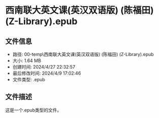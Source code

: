 ﻿# 西南联大英文课(英汉双语版) (陈福田) (Z-Library).epub

## 文件信息
- 路径: 00-temp\西南联大英文课(英汉双语版) (陈福田) (Z-Library).epub
- 大小: 1.64 MB
- 创建时间: 2024/4/27 22:32:57
- 最后修改时间: 2024/4/9 17:02:46
- 文件类型: .epub

## 文件描述
这是一个.epub类型的文件。

